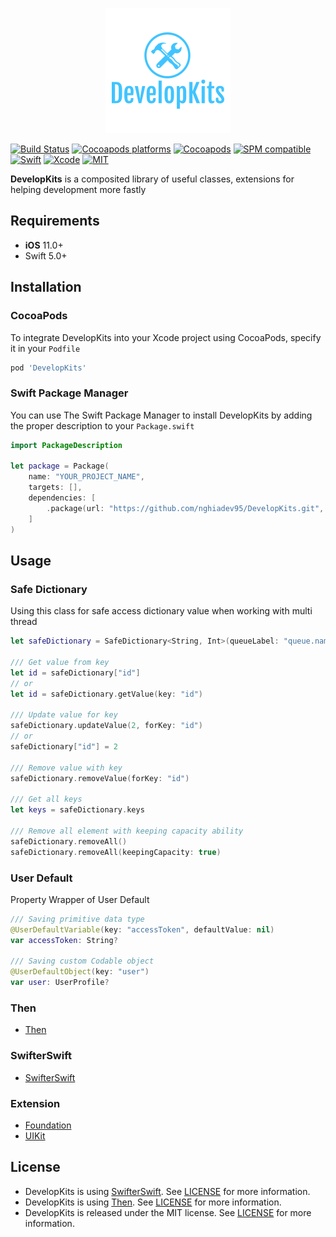<p align="center">
  <img src="https://raw.githubusercontent.com/nghiadev95/DevelopKits/master/Assets/logo.png" title="DevelopKits">
</p>

[![Build Status](https://github.com/nghiadev95/DevelopKits/workflows/Swift/badge.svg?branch=master)](https://github.com/nghiadev95/DevelopKits/actions)
[![Cocoapods platforms](https://img.shields.io/cocoapods/p/DevelopKits)](https://github.com/nghiadev95/DevelopKits)
[![Cocoapods](https://img.shields.io/cocoapods/v/DevelopKits.svg)](https://cocoapods.org/pods/DevelopKits)
[![SPM compatible](https://img.shields.io/badge/SPM-Compatible-brightgreen.svg?style=flat)](https://swift.org/package-manager/)
[![Swift](https://img.shields.io/badge/Swift-5.3-orange.svg)](https://swift.org)
[![Xcode](https://img.shields.io/badge/Xcode-11.6-blue.svg)](https://developer.apple.com/xcode)
[![MIT](https://img.shields.io/badge/License-MIT-red.svg)](https://opensource.org/licenses/MIT)

**DevelopKits** is a composited library of useful classes, extensions for helping development more fastly

## Requirements

- **iOS** 11.0+
- Swift 5.0+

## Installation

### CocoaPods

To integrate DevelopKits into your Xcode project using CocoaPods, specify it in your `Podfile`

```ruby
pod 'DevelopKits'
```

### Swift Package Manager
You can use The Swift Package Manager to install DevelopKits by adding the proper description to your `Package.swift` 

```swift
import PackageDescription

let package = Package(
    name: "YOUR_PROJECT_NAME",
    targets: [],
    dependencies: [
        .package(url: "https://github.com/nghiadev95/DevelopKits.git", from: "1.0.0")
    ]
)
```


## Usage

### Safe Dictionary
Using this class for safe access dictionary value when working with multi thread

```swift
let safeDictionary = SafeDictionary<String, Int>(queueLabel: "queue.name")

/// Get value from key
let id = safeDictionary["id"]
// or
let id = safeDictionary.getValue(key: "id")

/// Update value for key
safeDictionary.updateValue(2, forKey: "id")
// or
safeDictionary["id"] = 2

/// Remove value with key
safeDictionary.removeValue(forKey: "id")

/// Get all keys
let keys = safeDictionary.keys

/// Remove all element with keeping capacity ability
safeDictionary.removeAll()
safeDictionary.removeAll(keepingCapacity: true)
```

### User Default
Property Wrapper of User Default

```swift
/// Saving primitive data type
@UserDefaultVariable(key: "accessToken", defaultValue: nil)
var accessToken: String?

/// Saving custom Codable object
@UserDefaultObject(key: "user")
var user: UserProfile?
```

### Then

- [Then](https://github.com/devxoul/Then)

### SwifterSwift

- [SwifterSwift](https://github.com/SwifterSwift/SwifterSwift)

### Extension

- [Foundation](https://github.com/nghiadev95/DevelopKits/tree/master/Sources/DevelopKits/Foundation)
- [UIKit](https://github.com/nghiadev95/DevelopKits/tree/master/Sources/DevelopKits/UIKit)


## License

- DevelopKits is using [SwifterSwift](https://github.com/SwifterSwift/SwifterSwift). See  [LICENSE](https://github.com/SwifterSwift/SwifterSwift/blob/master/LICENSE) for more information.
- DevelopKits is using [Then](https://github.com/devxoul/Then). See  [LICENSE](https://github.com/devxoul/Then/blob/master/LICENSE) for more information.
- DevelopKits is released under the MIT license. See [LICENSE](https://github.com/nghiadev95/DevelopKits/blob/master/LICENSE) for more information.

